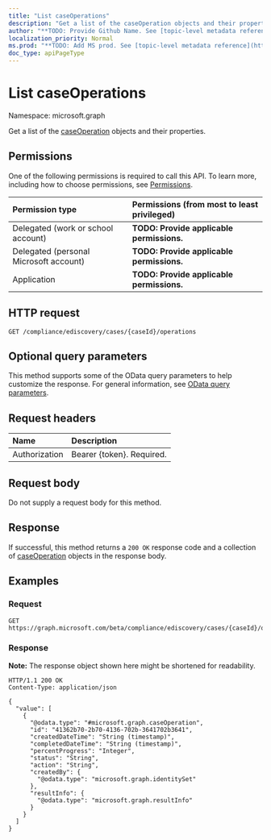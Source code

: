```yaml
---
title: "List caseOperations"
description: "Get a list of the caseOperation objects and their properties."
author: "**TODO: Provide Github Name. See [topic-level metadata reference](https://msgo.azurewebsites.net/add/document/guidelines/metadata.html#topic-level-metadata)**"
localization_priority: Normal
ms.prod: "**TODO: Add MS prod. See [topic-level metadata reference](https://msgo.azurewebsites.net/add/document/guidelines/metadata.html#topic-level-metadata)**"
doc_type: apiPageType
---
```


# List caseOperations
Namespace: microsoft.graph

Get a list of the [caseOperation](../resources/caseoperation.md) objects and their properties.

## Permissions
One of the following permissions is required to call this API. To learn more, including how to choose permissions, see [Permissions](/graph/permissions-reference).

|Permission type|Permissions (from most to least privileged)|
|:---|:---|
|Delegated (work or school account)|**TODO: Provide applicable permissions.**|
|Delegated (personal Microsoft account)|**TODO: Provide applicable permissions.**|
|Application|**TODO: Provide applicable permissions.**|

## HTTP request

<!-- {
  "blockType": "ignored"
}
-->
``` http
GET /compliance/ediscovery/cases/{caseId}/operations
```

## Optional query parameters
This method supports some of the OData query parameters to help customize the response. For general information, see [OData query parameters](/graph/query-parameters).

## Request headers
|Name|Description|
|:---|:---|
|Authorization|Bearer {token}. Required.|

## Request body
Do not supply a request body for this method.

## Response

If successful, this method returns a `200 OK` response code and a collection of [caseOperation](../resources/caseoperation.md) objects in the response body.

## Examples

### Request
<!-- {
  "blockType": "request",
  "name": "list_caseoperation"
}
-->
``` http
GET https://graph.microsoft.com/beta/compliance/ediscovery/cases/{caseId}/operations
```


### Response
**Note:** The response object shown here might be shortened for readability.
<!-- {
  "blockType": "response",
  "truncated": true,
  "@odata.type": "Collection(microsoft.graph.caseOperation)"
}
-->
``` http
HTTP/1.1 200 OK
Content-Type: application/json

{
  "value": [
    {
      "@odata.type": "#microsoft.graph.caseOperation",
      "id": "41362b70-2b70-4136-702b-3641702b3641",
      "createdDateTime": "String (timestamp)",
      "completedDateTime": "String (timestamp)",
      "percentProgress": "Integer",
      "status": "String",
      "action": "String",
      "createdBy": {
        "@odata.type": "microsoft.graph.identitySet"
      },
      "resultInfo": {
        "@odata.type": "microsoft.graph.resultInfo"
      }
    }
  ]
}
```

